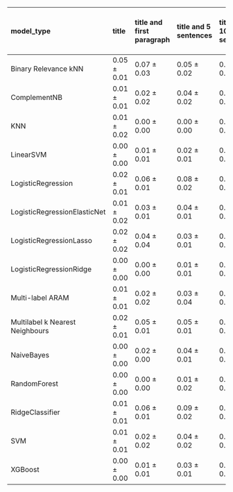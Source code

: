 | model_type                      | title           | title and first paragraph   | title and 5 sentences   | title and 10 sentences   | title and first sentence each paragraph   | raw text            |
|:--------------------------------|:----------------|:----------------------------|:------------------------|:-------------------------|:------------------------------------------|:--------------------|
| Binary Relevance kNN            | 0.05 $\pm$ 0.01 | 0.07 $\pm$ 0.03             | 0.05 $\pm$ 0.02         | 0.10 $\pm$ 0.03          | 0.05 $\pm$ 0.03                           | 0.06 $\pm$ 0.05     |
| ComplementNB                    | 0.01 $\pm$ 0.01 | 0.02 $\pm$ 0.02             | 0.04 $\pm$ 0.02         | 0.05 $\pm$ 0.02          | 0.06 $\pm$ 0.05                           | 0.06 $\pm$ 0.01     |
| KNN                             | 0.01 $\pm$ 0.02 | 0.00 $\pm$ 0.00             | 0.00 $\pm$ 0.00         | 0.02 $\pm$ 0.00          | 0.01 $\pm$ 0.01                           | 0.04 $\pm$ 0.02     |
| LinearSVM                       | 0.00 $\pm$ 0.00 | 0.01 $\pm$ 0.01             | 0.02 $\pm$ 0.01         | 0.02 $\pm$ 0.02          | 0.02 $\pm$ 0.01                           | 0.07 $\pm$ 0.03     |
| LogisticRegression              | 0.02 $\pm$ 0.01 | 0.06 $\pm$ 0.01             | 0.08 $\pm$ 0.02         | 0.04 $\pm$ 0.01          | 0.04 $\pm$ 0.01                           | 0.04 $\pm$ 0.02     |
| LogisticRegressionElasticNet    | 0.01 $\pm$ 0.02 | 0.03 $\pm$ 0.01             | 0.04 $\pm$ 0.01         | 0.02 $\pm$ 0.02          | 0.03 $\pm$ 0.00                           | 0.03 $\pm$ 0.01     |
| LogisticRegressionLasso         | 0.02 $\pm$ 0.02 | 0.04 $\pm$ 0.04             | 0.03 $\pm$ 0.01         | 0.03 $\pm$ 0.01          | 0.05 $\pm$ 0.01                           | 0.02 $\pm$ 0.01     |
| LogisticRegressionRidge         | 0.00 $\pm$ 0.00 | 0.00 $\pm$ 0.00             | 0.01 $\pm$ 0.01         | 0.02 $\pm$ 0.01          | 0.08 $\pm$ 0.02                           | 0.11 $\pm$ 0.02     |
| Multi-label ARAM                | 0.01 $\pm$ 0.01 | 0.02 $\pm$ 0.02             | 0.03 $\pm$ 0.04         | 0.02 $\pm$ 0.03          | 0.00 $\pm$ 0.00                           | 0.01 $\pm$ 0.01     |
| Multilabel k Nearest Neighbours | 0.02 $\pm$ 0.01 | 0.05 $\pm$ 0.01             | 0.05 $\pm$ 0.01         | 0.10 $\pm$ 0.01          | 0.09 $\pm$ 0.04                           | 0.10 $\pm$ 0.04     |
| NaiveBayes                      | 0.00 $\pm$ 0.00 | 0.02 $\pm$ 0.00             | 0.04 $\pm$ 0.01         | 0.04 $\pm$ 0.01          | 0.05 $\pm$ 0.00                           | 0.07 $\pm$ 0.02     |
| RandomForest                    | 0.00 $\pm$ 0.00 | 0.00 $\pm$ 0.00             | 0.01 $\pm$ 0.02         | 0.06 $\pm$ 0.03          | 0.04 $\pm$ 0.02                           | 0.09 $\pm$ 0.01     |
| RidgeClassifier                 | 0.01 $\pm$ 0.01 | 0.06 $\pm$ 0.01             | 0.09 $\pm$ 0.02         | 0.06 $\pm$ 0.01          | 0.07 $\pm$ 0.01                           | 0.09 $\pm$ 0.01     |
| SVM                             | 0.01 $\pm$ 0.01 | 0.02 $\pm$ 0.02             | 0.04 $\pm$ 0.02         | 0.03 $\pm$ 0.03          | 0.03 $\pm$ 0.03                           | 0.03 $\pm$ 0.02     |
| XGBoost                         | 0.00 $\pm$ 0.00 | 0.01 $\pm$ 0.01             | 0.03 $\pm$ 0.01         | 0.05 $\pm$ 0.02          | 0.05 $\pm$ 0.02                           | **0.12 $\pm$ 0.01** |